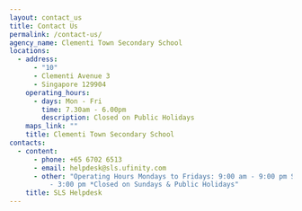 ```yaml
---
layout: contact_us
title: Contact Us
permalink: /contact-us/
agency_name: Clementi Town Secondary School
locations:
  - address:
      - "10"
      - Clementi Avenue 3
      - Singapore 129904
    operating_hours:
      - days: Mon - Fri
        time: 7.30am - 6.00pm
        description: Closed on Public Holidays
    maps_link: ""
    title: Clementi Town Secondary School
contacts:
  - content:
      - phone: +65 6702 6513
      - email: helpdesk@sls.ufinity.com
      - other: "Operating Hours Mondays to Fridays: 9:00 am - 9:00 pm Saturdays: 9:00 am
          - 3:00 pm *Closed on Sundays & Public Holidays"
    title: SLS Helpdesk
---
```

